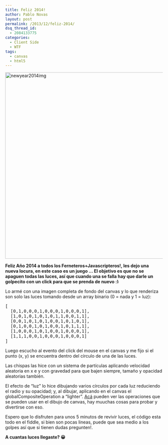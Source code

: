```yaml
---
title: Feliz 2014!
author: Pablo Novas
layout: post
permalink: /2013/12/feliz-2014/
dsq_thread_id:
  - 2084133775
categories:
  - Client Side
  - WTF
tags:
  - canvas
  - html5
---
```

[<img src="http://fernetjs.com/wp-content/uploads/2013/12/newyear2014img.png" alt="newyear2014img" width="594" height="597" class="alignnone size-full wp-image-3917" />][1]

**Feliz Año 2014 a todos los Ferneteros+Javascripteros!, les dejo una nueva locura, en este caso es un juego &#8230; El objetivo es que no se apaguen todas las luces, así que cuando una se falla hay que darle un golpecito con un click para que se prenda de nuevo <img src="http://fernetjs.com/wp-includes/images/smilies/simple-smile.png" alt=":)" class="wp-smiley" style="height: 1em; max-height: 1em;" />**

<!-- iframe plugin v.2.5 wordpress.org/extend/plugins/iframe/ -->

Lo armé con una imagen completa de fondo del canvas y lo que renderiza son solo las luces tomando desde un array binario (0 = nada y 1 = luz):

<pre class="brush: jscript; title: ; notranslate" title="">[
  [0,1,0,0,0,1,0,0,0,1,0,0,0,1],
  [1,0,1,0,1,0,1,0,1,1,0,0,1,1],
  [0,0,1,0,1,0,1,0,0,1,0,1,0,1],
  [0,1,0,0,1,0,1,0,0,1,0,1,1,1],
  [1,0,0,0,1,0,1,0,0,1,0,0,0,1],
  [1,1,1,0,0,1,0,0,0,1,0,0,0,1]
]
</pre>

Luego escucho al evento del click del mouse en el canvas y me fijo si el punto (x, y) se encuentra dentro del círculo de una de las luces. 

Las chispas las hice con un sistema de partículas aplicando velocidad aleatoria en x e y con gravedad para que bajen siempre, tamaño y opacidad aleatorias también.

El efecto de &#8220;luz&#8221; lo hice dibujando varios círculos por cada luz reduciendo el radio y su opacidad; y, al dibujar, aplicando en el canvas el globalCompositeOperation a &#8220;lighter&#8221;. [Acá][2] pueden ver las operaciones que se pueden usar en el dibujo de canvas, hay muuchas cosas para probar y divertirse con eso.

Espero que lo disfruten para unos 5 minutos de revivir luces, el código esta todo en el fiddle, si bien son pocas lineas, puede que sea medio a los golpes así que si tienen dudas pregunten!.

**A cuantas luces llegaste? 😀**

 [1]: http://fernetjs.com/wp-content/uploads/2013/12/newyear2014img.png
 [2]: http://www.html5canvastutorials.com/advanced/html5-canvas-global-composite-operations-tutorial/